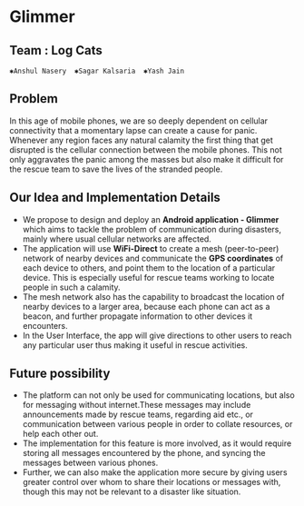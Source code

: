 # Glimmer

## Team : Log Cats

```
✱Anshul Nasery  ✱Sagar Kalsaria  ✱Yash Jain
```
## Problem

In this age of mobile phones, we are so deeply dependent on cellular connectivity that a
momentary lapse can create a cause for panic. Whenever any region faces any natural
calamity the first thing that get disrupted is the cellular connection between the mobile
phones. This not only aggravates the panic among the masses but also make it difficult for
the rescue team to save the lives of the stranded people.

## Our Idea and Implementation Details


* We propose to design and deploy an **Android application - Glimmer** which aims to
tackle the problem of communication during disasters, mainly where usual cellular
networks are affected.
* The application will use **WiFi-Direct** to create a mesh (peer-to-peer) network of
nearby devices and communicate the **GPS coordinates** of each device to others,
and point them to the location of a particular device. This is especially useful for
rescue teams working to locate people in such a calamity.
* The mesh network also has the capability to broadcast the location of nearby devices
to a larger area, because each phone can act as a beacon, and further propagate
information to other devices it encounters.
* In the User Interface, the app will give directions to other users to reach any
particular user thus making it useful in rescue activities.

## Future possibility

* The platform can not only be used for communicating locations, but also for
messaging without internet.These messages may include announcements made by
rescue teams, regarding aid etc., or communication between various people in order
to collate resources, or help each other out.
* The implementation for this feature is more involved, as it would require storing all
messages encountered by the phone, and syncing the messages between various
phones.
* Further, we can also make the application more secure by giving users greater
control over whom to share their locations or messages with, though this may not be
relevant to a disaster like situation.
